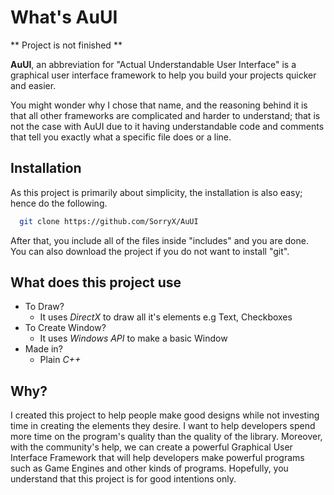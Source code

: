 # What's AuUI

** Project is not finished **

**AuUI**, an abbreviation for "Actual Understandable User Interface" is a graphical user interface framework to help you build your projects quicker and easier. 

You might wonder why I chose that name, and the reasoning behind it is that all other frameworks are complicated and harder to understand; that is not the case with AuUI due to it having understandable code and comments that tell you exactly what a specific file does or a line.

## Installation

As this project is primarily about simplicity, the installation is also easy; hence do the following.

```bash
  git clone https://github.com/SorryX/AuUI
```

After that, you include all of the files inside "includes" and you are done.
<br>
You can also download the project if you do not want to install "git".

## What does this project use

- To Draw?
  - It uses *DirectX* to draw all it's elements e.g Text, Checkboxes
- To Create Window?
  - It uses *Windows API* to make a basic Window
- Made in?
  - Plain *C++*

## Why?

I created this project to help people make good designs while not investing time in creating the elements they desire.
I want to help developers spend more time on the program's quality than the quality of the library. Moreover, with the community's help, we can create a powerful Graphical User Interface Framework that will help developers make powerful programs such as Game Engines and other kinds of programs. Hopefully, you understand that this project is for good intentions only.
